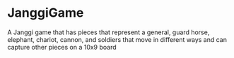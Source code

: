 # JanggiGame
A Janggi game that has pieces that represent a general, guard horse, elephant, chariot, cannon, and soldiers that move in different ways and can capture other pieces on a 10x9 board
